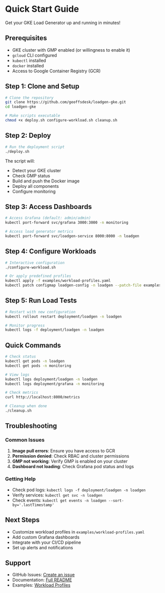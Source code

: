 # Quick Start Guide

Get your GKE Load Generator up and running in minutes!

## Prerequisites

- GKE cluster with GMP enabled (or willingness to enable it)
- `gcloud` CLI configured
- `kubectl` installed
- `docker` installed
- Access to Google Container Registry (GCR)

## Step 1: Clone and Setup

```bash
# Clone the repository
git clone https://github.com/geoffsdesk/loadgen-gke.git
cd loadgen-gke

# Make scripts executable
chmod +x deploy.sh configure-workload.sh cleanup.sh
```

## Step 2: Deploy

```bash
# Run the deployment script
./deploy.sh
```

The script will:
- Detect your GKE cluster
- Check GMP status
- Build and push the Docker image
- Deploy all components
- Configure monitoring

## Step 3: Access Dashboards

```bash
# Access Grafana (default: admin/admin)
kubectl port-forward svc/grafana 3000:3000 -n monitoring

# Access load generator metrics
kubectl port-forward svc/loadgen-service 8000:8000 -n loadgen
```

## Step 4: Configure Workloads

```bash
# Interactive configuration
./configure-workload.sh

# Or apply predefined profiles
kubectl apply -f examples/workload-profiles.yaml
kubectl patch configmap loadgen-config -n loadgen --patch-file examples/workload-profiles.yaml
```

## Step 5: Run Load Tests

```bash
# Restart with new configuration
kubectl rollout restart deployment/loadgen -n loadgen

# Monitor progress
kubectl logs -f deployment/loadgen -n loadgen
```

## Quick Commands

```bash
# Check status
kubectl get pods -n loadgen
kubectl get pods -n monitoring

# View logs
kubectl logs deployment/loadgen -n loadgen
kubectl logs deployment/grafana -n monitoring

# Check metrics
curl http://localhost:8000/metrics

# Cleanup when done
./cleanup.sh
```

## Troubleshooting

### Common Issues

1. **Image pull errors**: Ensure you have access to GCR
2. **Permission denied**: Check RBAC and cluster permissions
3. **GMP not working**: Verify GMP is enabled on your cluster
4. **Dashboard not loading**: Check Grafana pod status and logs

### Getting Help

- Check pod logs: `kubectl logs -f deployment/loadgen -n loadgen`
- Verify services: `kubectl get svc -n loadgen`
- Check events: `kubectl get events -n loadgen --sort-by='.lastTimestamp'`

## Next Steps

- Customize workload profiles in `examples/workload-profiles.yaml`
- Add custom Grafana dashboards
- Integrate with your CI/CD pipeline
- Set up alerts and notifications

## Support

- GitHub Issues: [Create an issue](https://github.com/geoffsdesk/loadgen-gke/issues)
- Documentation: [Full README](README.md)
- Examples: [Workload Profiles](examples/workload-profiles.yaml)
